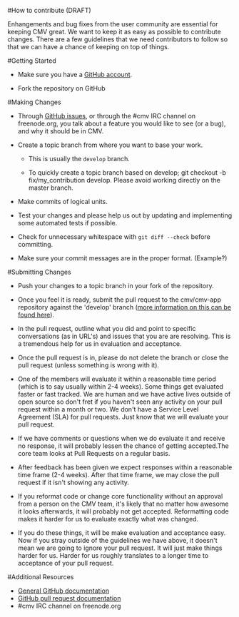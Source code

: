#How to contribute (DRAFT)

Enhangements and bug fixes from the user community are essential for keeping CMV great. We want to keep it as easy as possible to contribute changes. There are a few guidelines that we need contributors to follow so that we can have a chance of keeping on top of things.

#Getting Started

- Make sure you have a [GitHub account](https://github.com/signup/free).

- Fork the repository on GitHub

#Making Changes

- Through [GitHub issues](https://github.com/cmv/cmv-app/issue/), or through the #cmv IRC channel on freenode.org, you talk about a feature you would like to see (or a bug), and why it should be in CMV.

- Create a topic branch from where you want to base your work.

    - This is usually the `develop` branch.

    - To quickly create a topic branch based on develop; git checkout -b fix/my_contribution develop. Please avoid working directly on the master branch.

- Make commits of logical units.

- Test your changes and please help us out by updating and implementing some automated tests if possible.

- Check for unnecessary whitespace with `git diff --check` before committing.

- Make sure your commit messages are in the proper format.
    (Example?)

#Submitting Changes

- Push your changes to a topic branch in your fork of the repository.

- Once you feel it is ready, submit the pull request to the cmv/cmv-app repository against the 'develop' branch ([more information on this can be found here](https://help.github.com/articles/creating-a-pull-request)).

- In the pull request, outline what you did and point to specific conversations (as in URL's) and issues that you are are resolving. This is a tremendous help for us in evaluation and acceptance.

- Once the pull request is in, please do not delete the branch or close the pull request (unless something is wrong with it).

- One of the members will evaluate it within a reasonable time period (which is to say usually within 2-4 weeks). Some things get evaluated faster or fast tracked. We are human and we have active lives outside of open source so don't fret if you haven't seen any activity on your pull request within a month or two. We don't have a Service Level Agreement (SLA) for pull requests. Just know that we will evaluate your pull request.

- If we have comments or questions when we do evaluate it and receive no response, it will probably lessen the chance of getting accepted.The core team looks at Pull Requests on a regular basis.

- After feedback has been given we expect responses within a reasonable time frame (2-4 weeks). After that time frame, we may close the pull request if it isn't showing any activity.

- If you reformat code or change core functionality without an approval from a person on the CMV team, it's likely that no matter how awesome it looks afterwards, it will probably not get accepted. Reformatting code makes it harder for us to evaluate exactly what was changed.

- If you do these things, it will be make evaluation and acceptance easy. Now if you stray outside of the guidelines we have above, it doesn't mean we are going to ignore your pull request. It will just make things harder for us. Harder for us roughly translates to a longer time to acceptance of your pull request.

#Additional Resources

- [General GitHub documentation](http://help.github.com/)
- [GitHub pull request documentation](http://help.github.com/send-pull-requests/)
- #cmv IRC channel on freenode.org